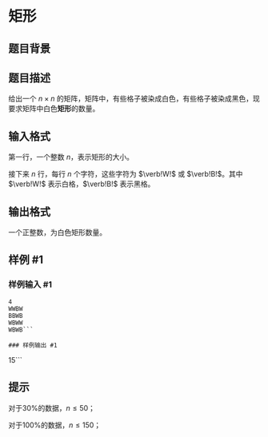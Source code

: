 # 矩形

## 题目背景



## 题目描述

给出一个 $n \times n$ 的矩阵，矩阵中，有些格子被染成白色，有些格子被染成黑色，现要求矩阵中白色**矩形**的数量。

## 输入格式

第一行，一个整数 $n$，表示矩形的大小。

接下来 $n$ 行，每行 $n$ 个字符，这些字符为 $\verb!W!$ 或 $\verb!B!$。其中 $\verb!W!$ 表示白格，$\verb!B!$ 表示黑格。


## 输出格式

一个正整数，为白色矩形数量。


## 样例 #1

### 样例输入 #1
```
4
WWBW
BBWB
WBWW
WBWB```

### 样例输出 #1

```
15```

## 提示

对于$30\%$的数据，$n ≤ 50$；

对于$100\%$的数据，$n ≤ 150$；

